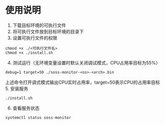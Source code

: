 # 使用说明
1. 下载目标环境的可执行文件
2. 将可执行文件放到目标环境的目录下
3. 设置可执行文件的权限
```shell
chmod +x ./<可执行文件名>
chmod +x ./install.sh
```
4. 测试运行（无环境变量设置时默认关闭调试模式，CPU占用率目标为55%）
```shell
debug=1 target=50 ./soss-monitor-<os>-<arch>.bin
```
上述命令打开调式模式输出CPU实时占用率，target=50表示CPU的占用率目标
5. 安装服务
```shell
./install.sh
```
6. 查看服务状态
```shell
systemctl status soss-monitor
```
